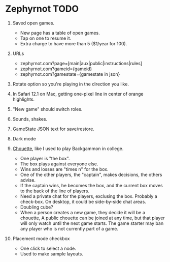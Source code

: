 # Zephyrnot TODO

1. Saved open games.
    * New page has a table of open games.
    * Tap on one to resume it.
    * Extra charge to have more than 5 ($1/year for 100).

1. URLs
    * zephyrnot.com?page=[main|aux|public|instructions|rules]
    * zephyrnot.com?gameid={gameid}
    * zephyrnot.com?gamestate={gamestate in json}
    
1. Rotate option so you're playing in the direction you like.

1. In Safari 12.1 on Mac, getting one-pixel line in center of orange highlights.

1. "New game" should switch roles.

1. Sounds, shakes.

1. GameState JSON text for save/restore.

1. Dark mode

1. [Chouette](http://www.bkgm.com/variants/Chouette-ABA.html),
   like I used to play Backgammon in college.
   * One player is "the box".
   * The box plays against everyone else.
   * Wins and losses are "times n" for the box.
   * One of the other players, the "captain", makes decisions, the others advise.
   * If the captain wins, he becomes the box, and the current box moves to the
   back of the line of players.
   * Need a private chat for the players, exclusing the box.
   Probably a check-box. On desktop, it could be side-by-side chat areas.
   * Doubling cube?
   * When a person creates a new game, they decide it will be a chouette,
   A public chouette can be joined at any time, but that player will only
   watch until the next game starts.
   The game starter may ban any player who is not currently part of a game.

1. Placement mode checkbox
   * One click to select a node.
   * Used to make sample layouts.

